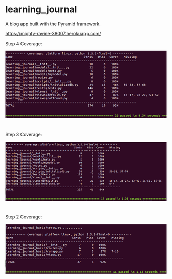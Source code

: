 # learning_journal

A blog app built with the Pyramid framework.



https://mighty-ravine-38007.herokuapp.com/

Step 4 Coverage:

![alt text](https://github.com/julienawilson/learning_journal/blob/step4/learning_journal/tests/step4.png "step3 coverage report")


#
Step 3 Coverage:

![alt text](https://github.com/julienawilson/learning_journal/blob/step4/learning_journal/tests/step3.png "step3 coverage report")


#
Step 2 Coverage:

![alt text](https://github.com/julienawilson/learning_journal/blob/step4/learning_journal/tests/step2.png "step2 coverage report")
